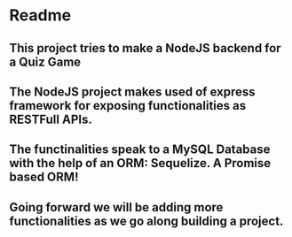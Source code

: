 # Readme

## This project tries to make a NodeJS backend for a Quiz Game

## The NodeJS project makes used of express framework for exposing functionalities as RESTFull APIs.
## The functinalities speak to a MySQL Database with the help of an ORM: Sequelize. A Promise based ORM!

## Going forward we will be adding more functionalities as we go along building a project.
